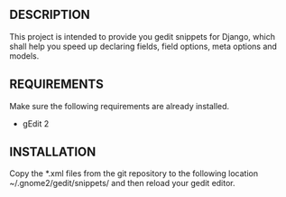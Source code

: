 ## DESCRIPTION
This project is intended to provide you gedit snippets for Django, which shall help you speed up declaring fields, field options, meta options and models.

## REQUIREMENTS
Make sure the following requirements are already installed.

* gEdit 2

## INSTALLATION
Copy the *.xml files from the git repository to the following location ~/.gnome2/gedit/snippets/ and then reload your gedit editor. 
